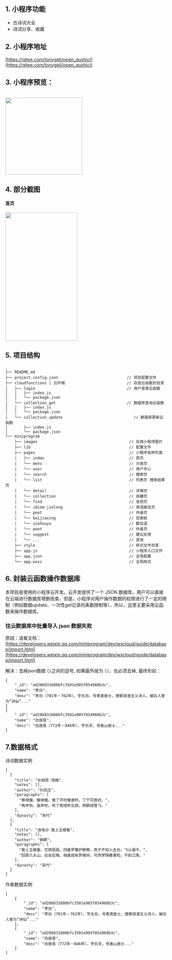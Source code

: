 ## 1. 小程序功能

- 古诗词大全
- 诗词分享、收藏


## 2. 小程序地址

[https://gitee.com/tonygeli/open_gushici](https://gitee.com/tonygeli/open_gushici)

## 3. 小程序预览：

<br>
<img src="https://img-blog.csdnimg.cn/20210127134656227.png" width="240" />
<br>

## 4. 部分截图

####  首页

<img src="https://img-blog.csdnimg.cn/20210127135403368.jpeg" width="225" height="400"  />



## 5. 项目结构

```
.
├── README.md
├── project.config.json                              // 项目配置文件
├── cloudfunctions | 云环境                           // 存放云函数的目录
│   ├── login                                        // 用户登录云函数
│   │   ├── index.js
│   │   └── package.json
│   └── collection_get                               // 数据库查询云函数
│   │   ├── index.js
│   │   └── package.json
│   └── collection_update                               // 数据库更新云函数
│       ├── index.js
│       └── package.json
└── miniprogram
    ├── images                                        // 存放小程序图片
    ├── lib                                           // 配置文件
    ├── pages                                         // 小程序各种页面
    |   ├── index                                     // 首页
    |   └── menu                                      // 分类页
    |   └── user                                      // 用户中心
    |   └── search                                    // 搜索页
    |   └── list                                      // 列表页 搜索结果页
    |   └── detail                                    // 详情页
    |   └── collection                                // 收藏页
    |   └── find                                      // 发现页
    |   └── idiom-jielong                             // 成语接龙页
    |   └── poet                                      // 作者页
    |   └── baijiaxing                                // 百家姓
    |   └── xiehouyu                                  // 歇后语
    |   └── poet                                      // 作者页
    |   └── suggest                                   // 建议反馈
    |   └── ...                                       // 其他
    ├── style                                         // 样式文件目录
    ├── app.js                                        // 小程序入口文件
    ├── app.json                                      // 全局配置
    └── app.wxss                                      // 全局样式

```

## 6. 封装云函数操作数据库

本项目是使用的小程序云开发。云开发提供了一个 JSON 数据库，用户可以直接在云端进行数据库增删改查，但是，小程序对用户操作数据的权限进行了一定的限制（例如数据update、一次性get记录的条数限制等），所以，这里主要采用云函数来操作数据库。

        
### 往云数据库中批量导入 json 数据失败

原因：请看文档：[https://developers.weixin.qq.com/miniprogram/dev/wxcloud/guide/database/import.html](https://developers.weixin.qq.com/miniprogram/dev/wxcloud/guide/database/import.html)

解决：去掉json数据 `{}`之间的逗号, 如果最外层为 `[]`，也必须去掉, 最终形如：

```
{
    "_id": "ad206831600bfc3501e905f854960b3c",
    "name": "李白",
    "desc": "李白（701年－762年），字太白，号青莲居士，唐朝浪漫主义诗人，被后人誉为“诗仙”..."
}
{
    "_id": "ad206831600bfc3501e905f854960b3c",
    "name": "白居易",
    "desc": "白居易（772年－846年），字乐天，号香山居士..."
}
```

## 7.数据格式

诗词数据实例

```
[
  {
    "title": "长相思·惜梅", 
    "notes": [], 
    "author": "刘克庄", 
    "paragraphs": [
      "寒相催。暖相催。催了开时催谢时。丁宁花放迟。", 
      "角声吹。笛声吹。吹了南枝吹北枝。明朝成雪飞。"
    ], 
    "dynasty": "宋代"
  }, 
  {
    "title": "浪淘沙·莫上玉楼看", 
    "notes": [], 
    "author": "韩疁", 
    "paragraphs": [
      "莫上玉楼看。花雨斑斑。四垂罗幕护朝寒。燕子不知人去也，飞认阑干。", 
      "回首几关山。后会应难。相逢祗有梦魂间，可奈梦随春漏短，不到江南。"
    ], 
    "dynasty": "宋代"
  }
]
```

作者数据实例

```
[
    {
        "_id": "ad206831600bfc3501e905f854960b3c",
        "name": "李白",
        "desc": "李白（701年－762年），字太白，号青莲居士，唐朝浪漫主义诗人，被后人誉为“诗仙”..."
    },
    {
        "_id": "ad206831600bfc3501e905f854960b3c",
        "name": "白居易",
        "desc": "白居易（772年－846年），字乐天，号香山居士..."
    }
]
```



